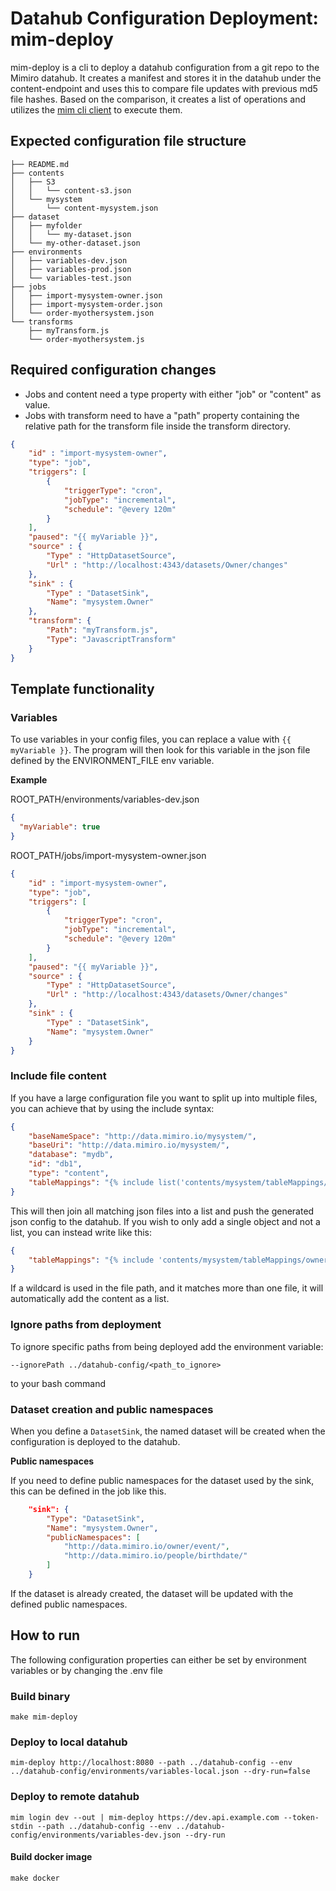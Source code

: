 # Datahub Configuration Deployment: mim-deploy

mim-deploy is a cli to deploy a datahub configuration from a git repo to the Mimiro datahub. It creates a manifest and stores it in the datahub under the content-endpoint and uses this to compare file updates with previous md5 file hashes.
Based on the comparison, it creates a list of operations and utilizes the [mim cli client](https://github.com/mimiro-io/datahub-cli) to execute them.

## Expected configuration file structure
```
├── README.md
├── contents
│   ├── S3
│   │   └── content-s3.json
│   └── mysystem
│       └── content-mysystem.json
├── dataset
│   ├── myfolder
│   │   └── my-dataset.json
│   └── my-other-dataset.json
├── environments
│   ├── variables-dev.json
│   ├── variables-prod.json
│   └── variables-test.json
├── jobs
│   ├── import-mysystem-owner.json
│   ├── import-mysystem-order.json
│   └── order-myothersystem.json
└── transforms
    ├── myTransform.js
    └── order-myothersystem.js
```

## Required configuration changes
* Jobs and content need a type property with either "job" or "content" as value.
* Jobs with transform need to have a "path" property containing the relative path for the transform file inside the transform directory.
```json
{
    "id" : "import-mysystem-owner",
    "type": "job",
    "triggers": [
        {
            "triggerType": "cron",
            "jobType": "incremental",
            "schedule": "@every 120m"
        }
    ],
    "paused": "{{ myVariable }}",
    "source" : {
        "Type" : "HttpDatasetSource",
        "Url" : "http://localhost:4343/datasets/Owner/changes"
    },
    "sink" : {
        "Type" : "DatasetSink",
        "Name": "mysystem.Owner"
    },
    "transform": {
        "Path": "myTransform.js",
        "Type": "JavascriptTransform"
    }
}
```
## Template functionality

### Variables
To use variables in your config files, you can replace a value with `{{ myVariable }}`.
The program will then look for this variable in the  json file defined by the ENVIRONMENT_FILE env variable.

**Example**

ROOT_PATH/environments/variables-dev.json
```json
{
  "myVariable": true
}
```

ROOT_PATH/jobs/import-mysystem-owner.json
```json
{
    "id" : "import-mysystem-owner",
    "type": "job",
    "triggers": [
        {
            "triggerType": "cron",
            "jobType": "incremental",
            "schedule": "@every 120m"
        }
    ],
    "paused": "{{ myVariable }}",
    "source" : {
        "Type" : "HttpDatasetSource",
        "Url" : "http://localhost:4343/datasets/Owner/changes"
    },
    "sink" : {
        "Type" : "DatasetSink",
        "Name": "mysystem.Owner"
    }
}
```

### Include file content
If you have a large configuration file you want to split up into multiple files, you can achieve that by using the include syntax:
```json
{
    "baseNameSpace": "http://data.mimiro.io/mysystem/",
    "baseUri": "http://data.mimiro.io/mysystem/",
    "database": "mydb",
    "id": "db1",
    "type": "content",
    "tableMappings": "{% include list('contents/mysystem/tableMappings/*.json') %}"
}
```
This will then join all matching json files into a list and push the generated json config to the datahub.
If you wish to only add a single object and not a list, you can instead write like this:
```json
{
    "tableMappings": "{% include 'contents/mysystem/tableMappings/owner.json' %}"
}
```
If a wildcard is used in the file path, and it matches more than one file, it will automatically add the content as a list.

### Ignore paths from deployment
To ignore specific paths from being deployed add the environment variable:
```shell
--ignorePath ../datahub-config/<path_to_ignore>
```
to your bash command

### Dataset creation and public namespaces
When you define a `DatasetSink`, the named dataset will be created when the configuration is deployed to the datahub.

**Public namespaces**

If you need to define public namespaces for the dataset used by the sink, this can be defined in the job like this.
```json
    "sink": {
        "Type": "DatasetSink",
        "Name": "mysystem.Owner",
        "publicNamespaces": [
            "http://data.mimiro.io/owner/event/",
            "http://data.mimiro.io/people/birthdate/"
        ]
    }
```
If the dataset is already created, the dataset will be updated with the defined public namespaces.

## How to run

The following configuration properties can either be set by environment variables or by changing the .env file


### Build binary
```shell
make mim-deploy
```

### Deploy to local datahub
```shell
mim-deploy http://localhost:8080 --path ../datahub-config --env ../datahub-config/environments/variables-local.json --dry-run=false
```

### Deploy to remote datahub
```shell
mim login dev --out | mim-deploy https://dev.api.example.com --token-stdin --path ../datahub-config --env ../datahub-config/environments/variables-dev.json --dry-run
```

#### Build docker image
```shell
make docker
```


